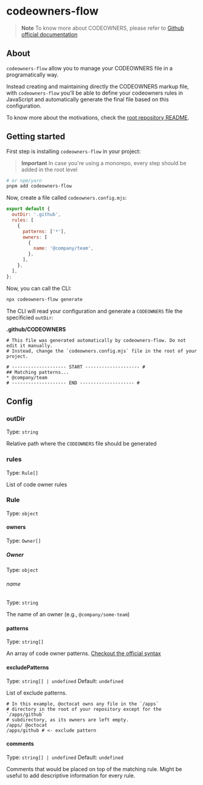 # codeowners-flow

> **Note**
> To know more about CODEOWNERS, please refer to [Github official documentation](https://docs.github.com/en/repositories/managing-your-repositorys-settings-and-features/customizing-your-repository/about-code-owners)

## About

`codeowners-flow` allow you to manage your CODEOWNERS file in a programatically way.

Instead creating and maintaining directly the CODEOWNERS markup file, with `codeowners-flow` you'll be able to
define your codeowners rules in JavaScript and automatically generate the final file based on this configuration.

To know more about the motivations, check the [root repository README](../../README.md).

## Getting started

First step is installing `codeowners-flow` in your project:

> **Important**
> In case you're using a monorepo, every step should be added in the root level

```bash
# or npm/yarn
pnpm add codeowners-flow
```

Now, create a file called `codeowners.config.mjs`:

```js
export default {
  outDir: '.github',
  rules: [
    {
      patterns: ['*'],
      owners: [
        {
          name: '@company/team',
        },
      ],
    },
  ],
};
```

Now, you can call the CLI:

```bash
npx codeowners-flow generate
```

The CLI will read your configuration and generate a `CODEOWNERS` file the specificied `outDir`:

**.github/CODEOWNERS**

```codeowners
# This file was generated automatically by codeowners-flow. Do not edit it manually.
# Instead, change the `codeowners.config.mjs` file in the root of your project.

# -------------------- START -------------------- #
## Matching patterns...
* @company/team
# -------------------- END -------------------- #
```

## Config

### outDir

Type: `string`

Relative path where the `CODEOWNERS` file should be generated

### rules

Type: `Rule[]`

List of code owner rules

### Rule

Type: `object`

#### owners

Type: `Owner[]`

##### Owner

Type: `object`

###### name

Type: `string`

The name of an owner (e.g., `@company/some-team`)

#### patterns

Type: `string[]`

An array of code owner patterns. [Checkout the official syntax](https://docs.github.com/en/repositories/managing-your-repositorys-settings-and-features/customizing-your-repository/about-code-owners#codeowners-syntax)

#### excludePatterns

Type: `string[] | undefined`
Default: `undefined`

List of exclude patterns.

```
# In this example, @octocat owns any file in the `/apps`
# directory in the root of your repository except for the `/apps/github`
# subdirectory, as its owners are left empty.
/apps/ @octocat
/apps/github # <- exclude pattern
```

#### comments

Type: `string[] | undefined`
Default: `undefined`

Comments that would be placed on top of the matching rule. Might be useful to add descriptive information for every rule.
